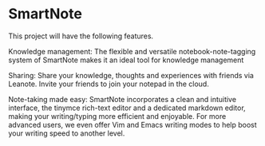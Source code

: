 # SmartNote
This project will have the following features.

Knowledge management: The flexible and versatile notebook-note-tagging system of SmartNote makes it an ideal tool for knowledge management

Sharing: Share your knowledge, thoughts and experiences with friends via Leanote. Invite your friends to join your notepad in the cloud.

Note-taking made easy: SmartNote incorporates a clean and intuitive interface, the tinymce rich-text editor and a dedicated markdown editor, making your writing/typing more efficient and enjoyable. For more advanced users, we even offer Vim and Emacs writing modes to help boost your writing speed to another level.
